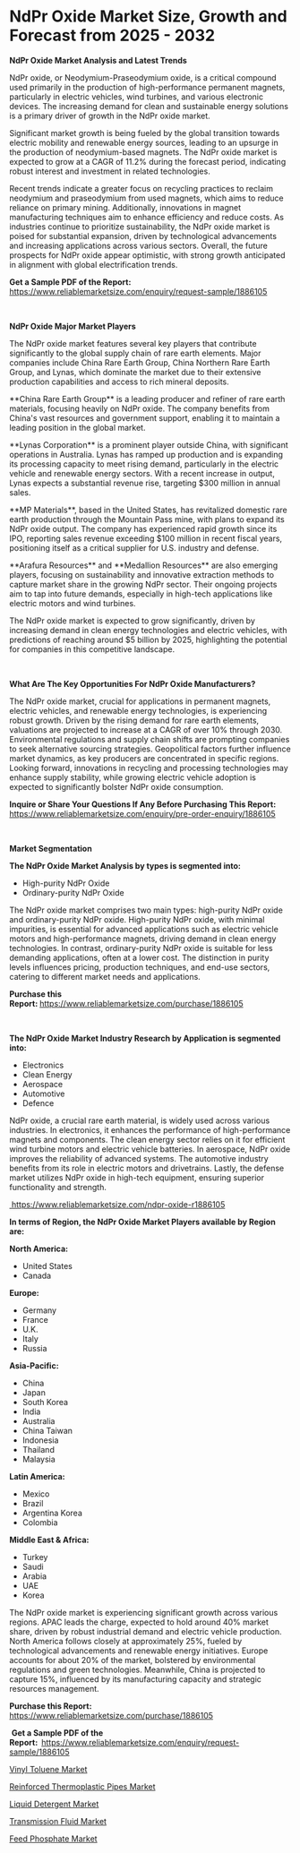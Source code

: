 <p><h1>NdPr Oxide Market Size, Growth and Forecast from 2025 - 2032</h1></p><p><strong>NdPr Oxide Market Analysis and Latest Trends</strong></p>
<p><p>NdPr oxide, or Neodymium-Praseodymium oxide, is a critical compound used primarily in the production of high-performance permanent magnets, particularly in electric vehicles, wind turbines, and various electronic devices. The increasing demand for clean and sustainable energy solutions is a primary driver of growth in the NdPr oxide market.</p><p>Significant market growth is being fueled by the global transition towards electric mobility and renewable energy sources, leading to an upsurge in the production of neodymium-based magnets. The NdPr oxide market is expected to grow at a CAGR of 11.2% during the forecast period, indicating robust interest and investment in related technologies.</p><p>Recent trends indicate a greater focus on recycling practices to reclaim neodymium and praseodymium from used magnets, which aims to reduce reliance on primary mining. Additionally, innovations in magnet manufacturing techniques aim to enhance efficiency and reduce costs. As industries continue to prioritize sustainability, the NdPr oxide market is poised for substantial expansion, driven by technological advancements and increasing applications across various sectors. Overall, the future prospects for NdPr oxide appear optimistic, with strong growth anticipated in alignment with global electrification trends.</p></p>
<p><strong>Get a Sample PDF of the Report:&nbsp;</strong> <a href="https://www.reliablemarketsize.com/enquiry/request-sample/1886105?utm_campaign=2034&utm_medium=2&utm_source=Github&utm_content=ia&utm_term=15022025&utm_id=ndpr-oxide">https://www.reliablemarketsize.com/enquiry/request-sample/1886105</a></p>
<p>&nbsp;</p>
<p><strong>NdPr Oxide Major Market Players</strong></p>
<p><p>The NdPr oxide market features several key players that contribute significantly to the global supply chain of rare earth elements. Major companies include China Rare Earth Group, China Northern Rare Earth Group, and Lynas, which dominate the market due to their extensive production capabilities and access to rich mineral deposits.</p><p>**China Rare Earth Group** is a leading producer and refiner of rare earth materials, focusing heavily on NdPr oxide. The company benefits from China's vast resources and government support, enabling it to maintain a leading position in the global market.</p><p>**Lynas Corporation** is a prominent player outside China, with significant operations in Australia. Lynas has ramped up production and is expanding its processing capacity to meet rising demand, particularly in the electric vehicle and renewable energy sectors. With a recent increase in output, Lynas expects a substantial revenue rise, targeting $300 million in annual sales.</p><p>**MP Materials**, based in the United States, has revitalized domestic rare earth production through the Mountain Pass mine, with plans to expand its NdPr oxide output. The company has experienced rapid growth since its IPO, reporting sales revenue exceeding $100 million in recent fiscal years, positioning itself as a critical supplier for U.S. industry and defense.</p><p>**Arafura Resources** and **Medallion Resources** are also emerging players, focusing on sustainability and innovative extraction methods to capture market share in the growing NdPr sector. Their ongoing projects aim to tap into future demands, especially in high-tech applications like electric motors and wind turbines.</p><p>The NdPr oxide market is expected to grow significantly, driven by increasing demand in clean energy technologies and electric vehicles, with predictions of reaching around $5 billion by 2025, highlighting the potential for companies in this competitive landscape.</p></p>
<p>&nbsp;</p>
<p><strong>What Are The Key Opportunities For NdPr Oxide Manufacturers?</strong></p>
<p><p>The NdPr oxide market, crucial for applications in permanent magnets, electric vehicles, and renewable energy technologies, is experiencing robust growth. Driven by the rising demand for rare earth elements, valuations are projected to increase at a CAGR of over 10% through 2030. Environmental regulations and supply chain shifts are prompting companies to seek alternative sourcing strategies. Geopolitical factors further influence market dynamics, as key producers are concentrated in specific regions. Looking forward, innovations in recycling and processing technologies may enhance supply stability, while growing electric vehicle adoption is expected to significantly bolster NdPr oxide consumption.</p></p>
<p><strong>Inquire or Share Your Questions If Any Before Purchasing This Report:</strong> <a href="https://www.reliablemarketsize.com/enquiry/pre-order-enquiry/1886105?utm_campaign=2034&utm_medium=2&utm_source=Github&utm_content=ia&utm_term=15022025&utm_id=ndpr-oxide">https://www.reliablemarketsize.com/enquiry/pre-order-enquiry/1886105</a></p>
<p>&nbsp;</p>
<p><strong>Market Segmentation</strong></p>
<p><strong>The NdPr Oxide Market Analysis by types is segmented into:</strong></p>
<p><ul><li>High-purity NdPr Oxide</li><li>Ordinary-purity NdPr Oxide</li></ul></p>
<p><p>The NdPr oxide market comprises two main types: high-purity NdPr oxide and ordinary-purity NdPr oxide. High-purity NdPr oxide, with minimal impurities, is essential for advanced applications such as electric vehicle motors and high-performance magnets, driving demand in clean energy technologies. In contrast, ordinary-purity NdPr oxide is suitable for less demanding applications, often at a lower cost. The distinction in purity levels influences pricing, production techniques, and end-use sectors, catering to different market needs and applications.</p></p>
<p><strong>Purchase this Report:&nbsp;</strong><a href="https://www.reliablemarketsize.com/purchase/1886105?utm_campaign=2034&utm_medium=2&utm_source=Github&utm_content=ia&utm_term=15022025&utm_id=ndpr-oxide">https://www.reliablemarketsize.com/purchase/1886105</a></p>
<p>&nbsp;</p>
<p><strong>The NdPr Oxide Market Industry Research by Application is segmented into:</strong></p>
<p><ul><li>Electronics</li><li>Clean Energy</li><li>Aerospace</li><li>Automotive</li><li>Defence</li></ul></p>
<p><p>NdPr oxide, a crucial rare earth material, is widely used across various industries. In electronics, it enhances the performance of high-performance magnets and components. The clean energy sector relies on it for efficient wind turbine motors and electric vehicle batteries. In aerospace, NdPr oxide improves the reliability of advanced systems. The automotive industry benefits from its role in electric motors and drivetrains. Lastly, the defense market utilizes NdPr oxide in high-tech equipment, ensuring superior functionality and strength.</p></p>
<p><a href="https://www.reliablemarketsize.com/ndpr-oxide-r1886105?utm_campaign=2034&utm_medium=2&utm_source=Github&utm_content=ia&utm_term=15022025&utm_id=ndpr-oxide">&nbsp;https://www.reliablemarketsize.com/ndpr-oxide-r1886105</a></p>
<p><strong>In terms of Region, the NdPr Oxide Market Players available by Region are:</strong></p>
<p>
    <p> <strong> North America: </strong>
        <ul>
            <li>United States</li>
            <li>Canada</li>
        </ul>
        </p> 
    <p> <strong> Europe: </strong>
        <ul>
            <li>Germany</li>
            <li>France</li>
            <li>U.K.</li>
            <li>Italy</li>
            <li>Russia</li>
        </ul>
        </p> 
    <p> <strong> Asia-Pacific: </strong>
        <ul>
            <li>China</li>
            <li>Japan</li>
            <li>South Korea</li>
            <li>India</li>
            <li>Australia</li>
            <li>China Taiwan</li>
            <li>Indonesia</li>
            <li>Thailand</li>
            <li>Malaysia</li>
        </ul>
        </p> 
    <p> <strong> Latin America: </strong>
        <ul>
            <li>Mexico</li>
            <li>Brazil</li>
            <li>Argentina Korea</li>
            <li>Colombia</li>
        </ul>
        </p> 
    <p> <strong> Middle East & Africa: </strong>
        <ul>
            <li>Turkey</li>
            <li>Saudi</li>
            <li>Arabia</li>
            <li>UAE</li>
            <li>Korea</li>
        </ul>
    </p>
    </p>
<p><p>The NdPr oxide market is experiencing significant growth across various regions. APAC leads the charge, expected to hold around 40% market share, driven by robust industrial demand and electric vehicle production. North America follows closely at approximately 25%, fueled by technological advancements and renewable energy initiatives. Europe accounts for about 20% of the market, bolstered by environmental regulations and green technologies. Meanwhile, China is projected to capture 15%, influenced by its manufacturing capacity and strategic resources management.</p></p>
<p><strong>Purchase this Report: </strong><a href="https://www.reliablemarketsize.com/purchase/1886105?utm_campaign=2034&utm_medium=2&utm_source=Github&utm_content=ia&utm_term=15022025&utm_id=ndpr-oxide">https://www.reliablemarketsize.com/purchase/1886105</a></p>
<p>&nbsp;<strong>Get a Sample PDF of the Report:&nbsp;&nbsp;</strong><a href="https://www.reliablemarketsize.com/enquiry/request-sample/1886105?utm_campaign=2034&utm_medium=2&utm_source=Github&utm_content=ia&utm_term=15022025&utm_id=ndpr-oxide">https://www.reliablemarketsize.com/enquiry/request-sample/1886105</a></p>
<p><strong></strong></p>
<p><p><a href="https://github.com/momossidram/Market-Research-Report-List-1/blob/main/vinyl-toluene-market.md?utm_campaign=2034&utm_medium=2&utm_source=Github&utm_content=ia&utm_term=15022025&utm_id=ndpr-oxide">Vinyl Toluene Market</a></p><p><a href="https://www.linkedin.com/pulse/market-trends-reinforced-thermoplastic-pipes-industry-size-share-lb1xc?utm_campaign=2034&utm_medium=2&utm_source=Github&utm_content=ia&utm_term=15022025&utm_id=ndpr-oxide">Reinforced Thermoplastic Pipes Market</a></p><p><a href="https://www.linkedin.com/pulse/future-trends-global-liquid-detergent-market-insights-analysis-ar9ec?utm_campaign=2034&utm_medium=2&utm_source=Github&utm_content=ia&utm_term=15022025&utm_id=ndpr-oxide">Liquid Detergent Market</a></p><p><a href="https://www.linkedin.com/pulse/comprehensive-examination-transmission-fluid-market-basis-type-tlerc?utm_campaign=2034&utm_medium=2&utm_source=Github&utm_content=ia&utm_term=15022025&utm_id=ndpr-oxide">Transmission Fluid Market</a></p><p><a href="https://github.com/biyajausenik/Market-Research-Report-List-1/blob/main/feed-phosphate-market.md?utm_campaign=2034&utm_medium=2&utm_source=Github&utm_content=ia&utm_term=15022025&utm_id=ndpr-oxide">Feed Phosphate Market</a></p></p>